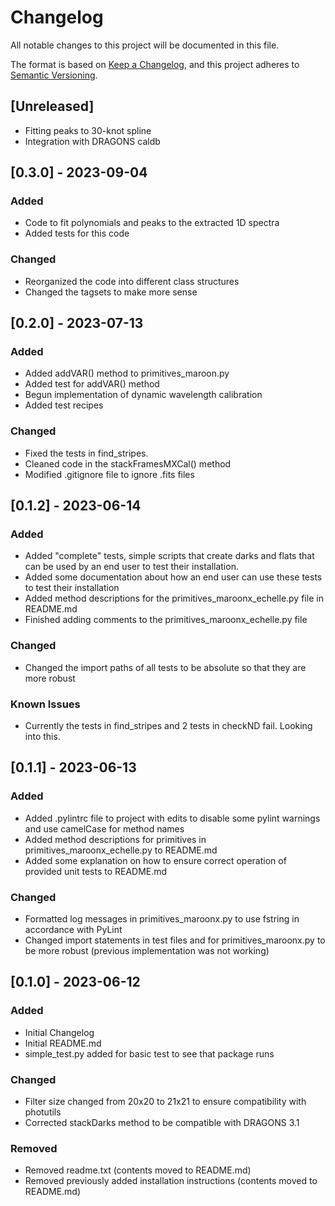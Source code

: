 # Changelog

All notable changes to this project will be documented in this file.

The format is based on [Keep a Changelog](https://keepachangelog.com/en/1.0.0/),
and this project adheres to [Semantic Versioning](https://semver.org/spec/v2.0.0.html).

## [Unreleased]

- Fitting peaks to 30-knot spline
- Integration with DRAGONS caldb

## [0.3.0] - 2023-09-04

### Added

- Code to fit polynomials and peaks to the extracted 1D spectra
- Added tests for this code

### Changed

- Reorganized the code into different class structures
- Changed the tagsets to make more sense

## [0.2.0] - 2023-07-13

### Added

- Added addVAR() method to primitives_maroon.py
- Added test for addVAR() method
- Begun implementation of dynamic wavelength calibration
- Added test recipes 

### Changed
- Fixed the tests in find_stripes.
- Cleaned code in the stackFramesMXCal() method
-  Modified .gitignore file to ignore .fits files
## [0.1.2] - 2023-06-14

### Added

- Added "complete" tests, simple scripts that create darks and flats that can be used by an end user to test their 
installation.
- Added some documentation about how an end user can use these tests to test their installation
- Added method descriptions for the primitives_maroonx_echelle.py file in README.md
- Finished adding comments to the primitives_maroonx_echelle.py file
### Changed
- Changed the import paths of all tests to be absolute so that they are more robust

### Known Issues
- Currently the tests in find_stripes and 2 tests in checkND fail.  Looking into this.

## [0.1.1] - 2023-06-13

### Added

- Added .pylintrc file to project with edits to disable some pylint warnings and use camelCase for method names
- Added method descriptions for primitives in primitives_maroonx_echelle.py to README.md
- Added some explanation on how to ensure correct operation of provided unit tests to README.md

### Changed

- Formatted log messages in primitives_maroonx.py to use fstring in accordance with PyLint
- Changed import statements in test files and for primitives_maroonx.py to be more robust (previous implementation was not working)

## [0.1.0] - 2023-06-12

### Added

- Initial Changelog
- Initial README.md
- simple_test.py added for basic test to see that package runs

### Changed

- Filter size changed from 20x20 to 21x21 to ensure compatibility with photutils
- Corrected stackDarks method to be compatible with DRAGONS 3.1

### Removed

- Removed readme.txt (contents moved to README.md)
- Removed previously added installation instructions (contents moved to README.md)